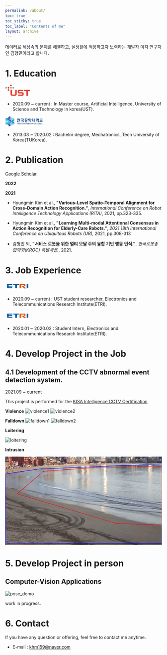 ```yaml
---
permalink: /about/
toc: true
toc_sticky: true
toc_label: "Contents of me"
layout: archive
---
```


데이터로 세상속의 문제를 해결하고, 실생활에 적용하고자 노력하는 개발자 이자 연구자인 김형민이라고 합니다. 

# 1. Education

  ![ust](/profile/ust.png)

  -  2020.09 ~ current : In Master course, Artificial Intelligence, University of Science and Technology in korea(UST). 

  ![tukorea](/profile/tukorea.png)  

  - 2013.03 ~ 2020.02 : Bachelor degree, Mechatronics, Tech University of Korea(TUKorea). 

# 2. Publication

  [Google Scholar](https://scholar.google.com/citations?user=GtOKDNoAAAAJ&hl=ko)

  **2022**


  **2021**

  - Hyungmin Kim et al., **"Various-Level Spatio-Temporal Alignment for Cross-Domain Action Recognition."**, *International Conference on Robot Intelligence Technology Applications (RiTA)*, 2021, pp.323-335. 

  - Hyungmin Kim et al., **"Learning Multi-modal Attentional Consensus in Action Recognition for Elderly-Care Robots."**, *2021 18th International Conference on Ubiquitous Robots (UR)*, 2021, pp.308-313 

  - 김형민 외, **"서비스 로봇을 위한 멀티 모달 주의 융합 기반 행동 인식."**, *한국로봇종합학회(KROC) 특별세션.*, 2021.

# 3. Job Experience 

  ![etri](/profile/etri.png)

  - 2020.09 ~ current : UST student researcher, Electronics and Telecommunications Research Institute(ETRI).

  ![etri](/profile/etri.png) 

  - 2020.01 ~ 2020.02 : Student Intern, Electronics and Telecommunications Research Institute(ETRI).

# 4. Develop Project in the Job

## 4.1 Development of the CCTV abnormal event detection system. 
  
  2021.09 ~ current 

  This project is performed for the [KISA Intelligence CCTV Certification](https://www.ksecurity.or.kr/kisis/subIndex/91.do)

  **Violence** 
  ![violence1](/profile/project_cctv/violence01.gif) 
  ![violence2](/profile/project_cctv/violence03.gif) 
   
  **Falldown**
  ![falldown1](/profile/project_cctv/falldown01.gif)
  ![falldown2](/profile/project_cctv/falldown04.gif)

  **Loitering**

  ![loitering](/profile/project_cctv/loitering.gif)
  
  **Intrusion**

  ![inttrusion](/profile/project_cctv/intrusion.gif)

# 5. Develop Project in person

## Computer-Vision Applications

![pose_demo](/profile/pose.gif)

work in progress.


# 6. Contact

  If you have any question or offering, feel free to contact me anytime.

  - E-mail : khm159@naver.com
